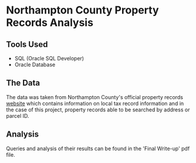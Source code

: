 # **Northampton County Property Records Analysis**

## **Tools Used**
- SQL (Oracle SQL Developer)
- Oracle Database

## **The Data**
The data was taken from Northampton County's official property records [website]([https://www.ncpub.org/_web/search/commonsearch.aspx?mode=address](https://www.ncpub.org/_web/forms/htmlframe.aspx?mode=content/home.htm)) which contains information on local tax record information and in the case of this project, property records able to be searched by address or parcel ID. 

## **Analysis**
Queries and analysis of their results can be found in the 'Final Write-up' pdf file. 
